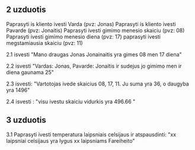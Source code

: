 ## 2 uzduotis

Paprasyti is kliento ivesti Varda (pvz: Jonas)
Paprasyti is kliento ivesti Pavarde (pvz: Jonaitis)
Paprasyti ivesti gimimo menesio skaiciu (pvz: 08)
Paprasyti ivesti gimimo menesio diena (pvz: 17)
paprasyti ivesti megstamiausia skaiciu (pvz: 11)

2.1 isvesti "Mano draugas Jonas Jonainaitis yra gimes 08 men 17 diena"

2.2 isvesti "Vardas: Jonas, Pavarde: Jonaitis ir sudejus jo gimimo men ir diena gaunama 25"

2.3 isvesti: "Vartotojas ivede skaicius 08, 17, 11. Ju suma yra 36, o daugyba yra 1496"

2.4 isvesti : "visu ivestu skaiciu vidurkis yra 496.66 "

## 3 uzduotis

3.1 Paprasyti ivesti temperatura laipsniais celsijaus ir atspausdinti:
"xx laipsniai celsijaus yra lygus xx laipsniams Fareiheito"
